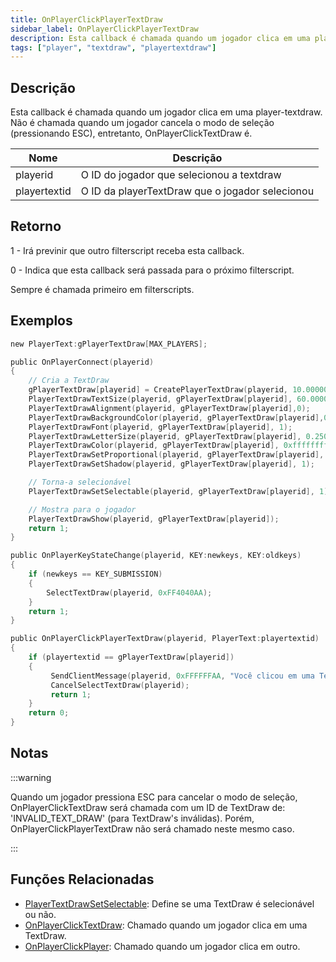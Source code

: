 ```yaml
---
title: OnPlayerClickPlayerTextDraw
sidebar_label: OnPlayerClickPlayerTextDraw
description: Esta callback é chamada quando um jogador clica em uma player-textdraw.
tags: ["player", "textdraw", "playertextdraw"]
---
```


## Descrição

Esta callback é chamada quando um jogador clica em uma player-textdraw. Não é chamada quando um jogador cancela o modo de seleção (pressionando ESC), entretanto, OnPlayerClickTextDraw é.

| Nome         | Descrição                                       |
| ------------ | ----------------------------------------------- |
| playerid     | O ID do jogador que selecionou a textdraw       |
| playertextid | O ID da playerTextDraw que o jogador selecionou |

## Retorno

1 - Irá previnir que outro filterscript receba esta callback.

0 - Indica que esta callback será passada para o próximo filterscript.

Sempre é chamada primeiro em filterscripts.

## Exemplos

```c
new PlayerText:gPlayerTextDraw[MAX_PLAYERS];

public OnPlayerConnect(playerid)
{
    // Cria a TextDraw
    gPlayerTextDraw[playerid] = CreatePlayerTextDraw(playerid, 10.000000, 141.000000, "MinhaTXD");
    PlayerTextDrawTextSize(playerid, gPlayerTextDraw[playerid], 60.000000, 20.000000);
    PlayerTextDrawAlignment(playerid, gPlayerTextDraw[playerid],0);
    PlayerTextDrawBackgroundColor(playerid, gPlayerTextDraw[playerid],0x000000ff);
    PlayerTextDrawFont(playerid, gPlayerTextDraw[playerid], 1);
    PlayerTextDrawLetterSize(playerid, gPlayerTextDraw[playerid], 0.250000, 1.000000);
    PlayerTextDrawColor(playerid, gPlayerTextDraw[playerid], 0xffffffff);
    PlayerTextDrawSetProportional(playerid, gPlayerTextDraw[playerid], 1);
    PlayerTextDrawSetShadow(playerid, gPlayerTextDraw[playerid], 1);

    // Torna-a selecionável
    PlayerTextDrawSetSelectable(playerid, gPlayerTextDraw[playerid], 1);

    // Mostra para o jogador
    PlayerTextDrawShow(playerid, gPlayerTextDraw[playerid]);
    return 1;
}

public OnPlayerKeyStateChange(playerid, KEY:newkeys, KEY:oldkeys)
{
    if (newkeys == KEY_SUBMISSION)
    {
        SelectTextDraw(playerid, 0xFF4040AA);
    }
    return 1;
}

public OnPlayerClickPlayerTextDraw(playerid, PlayerText:playertextid)
{
    if (playertextid == gPlayerTextDraw[playerid])
    {
         SendClientMessage(playerid, 0xFFFFFFAA, "Você clicou em uma TextDraw.");
         CancelSelectTextDraw(playerid);
         return 1;
    }
    return 0;
}
```

## Notas

:::warning

Quando um jogador pressiona ESC para cancelar o modo de seleção, OnPlayerClickTextDraw será chamada com um ID de TextDraw de: 'INVALID_TEXT_DRAW' (para TextDraw's inválidas). Porém, OnPlayerClickPlayerTextDraw não será chamado neste mesmo caso.

:::

## Funções Relacionadas

- [PlayerTextDrawSetSelectable](../functions/PlayerTextDrawSetSelectable): Define se uma TextDraw é selecionável ou não.
- [OnPlayerClickTextDraw](OnPlayerClickTextDraw): Chamado quando um jogador clica em uma TextDraw.
- [OnPlayerClickPlayer](OnPlayerClickPlayer): Chamado quando um jogador clica em outro.
